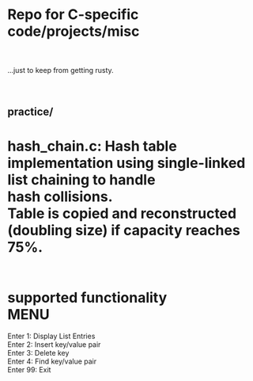# Repo for C-specific code/projects/misc  
&nbsp;  
&nbsp;  
...just to keep from getting rusty.  
&nbsp;  
&nbsp;  

## practice/  
hash_chain.c:
   Hash table implementation using single-linked list chaining to handle  
   hash collisions.   
   Table is copied and reconstructed (doubling size) if capacity reaches  
   75%.  
&nbsp;  
&nbsp;   
supported functionality  
MENU  
===============  
Enter 1: Display List Entries  
Enter 2: Insert key/value pair  
Enter 3: Delete key  
Enter 4: Find key/value pair  
Enter 99: Exit  










